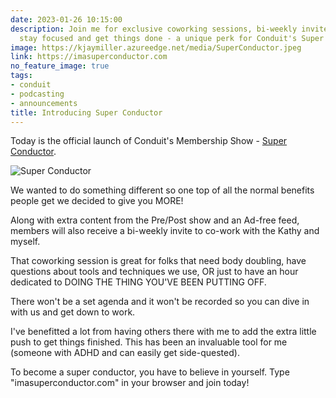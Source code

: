 ```yaml
---
date: 2023-01-26 10:15:00
description: Join me for exclusive coworking sessions, bi-weekly invites to help you
  stay focused and get things done - a unique perk for Conduit's Super Conductor members.
image: https://kjaymiller.azureedge.net/media/SuperConductor.jpeg
link: https://imasuperconductor.com
no_feature_image: true
tags:
- conduit
- podcasting
- announcements
title: Introducing Super Conductor
---
```


Today is the official launch of Conduit's  Membership Show - [Super Conductor](https://www.relay.fm/conduit/join).

![Super Conductor](https://kjaymiller.azureedge.net/media/SuperConductor.jpeg)

We wanted to do something different so one top of all the normal benefits people get we decided to give you MORE!

Along with extra content from the Pre/Post show and an Ad-free feed, members will also receive a bi-weekly invite to co-work with the Kathy and myself.

That coworking session is great for folks that need body doubling, have questions about tools and techniques we use, OR just to have an hour dedicated to DOING THE THING YOU'VE BEEN PUTTING OFF.

There won't be a set agenda and it won't be recorded so you can dive in with us and get down to work.

I've benefitted a lot from having others there with me to add the extra little push to get things finished. This has been an invaluable tool for me (someone with ADHD and can easily get side-quested).

To become a super conductor, you have to believe in yourself. Type "imasuperconductor.com" in your browser and join today!
